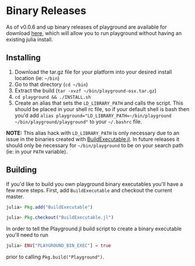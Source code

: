 # Binary Releases

As of v0.0.6 and up binary releases of playground are available for download [here](https://github.com/rofinn/Playground.jl/releases), which will allow you to run playground without having an existing julia install.

## Installing

1. Download the tar.gz file for your platform into your desired install location (ie: `~/bin`)
1. Go to that directory (`cd ~/bin`)
1. Extract the build (`tar -xvzf ~/bin/playground-osx.tar.gz`)
1. `cd playground && ./INSTALL.sh`
1. Create an alias that sets the `LD_LIBRARY_PATH` and calls the script. This should be placed in your shell rc file, so if your default shell is bash then you'd add `alias playground="LD_LIBRARY_PATH=~/bin/playground ~/bin/playground/playground"` to your `~/.bashrc` file.

**NOTE:** This alias hack with `LD_LIBRARY_PATH` is only necessary due to an issue in the binaries created with [BuildExecutable.jl](https://github.com/dhoegh/BuildExecutable.jl).
In future releases it should only be necessary for `~/bin/playground` to be on your search path (ie: in your `PATH` variable).

## Building

If you'd like to build you own playground binary executables you'll have a few more steps.
First, add `BuildExecutable` and checkout the current master.

```julia
julia> Pkg.add("BuildExecutable")

julia> Pkg.checkout("BuildExecutable.jl")
```

In order to tell the Playground.jl build script to create a binary executable you'll need to run
```julia
julia> ENV["PLAYGROUND_BIN_EXEC"] = true
```
prior to calling `Pkg.build("Playground")`.
